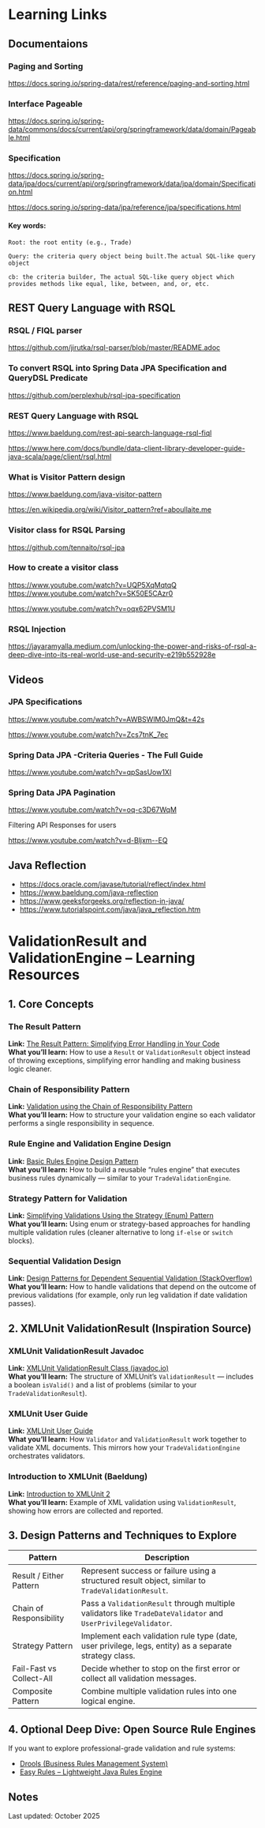 # Learning Links

## Documentaions

### Paging and Sorting

https://docs.spring.io/spring-data/rest/reference/paging-and-sorting.html

### Interface Pageable

https://docs.spring.io/spring-data/commons/docs/current/api/org/springframework/data/domain/Pageable.html

### Specification

https://docs.spring.io/spring-data/jpa/docs/current/api/org/springframework/data/jpa/domain/Specification.html

https://docs.spring.io/spring-data/jpa/reference/jpa/specifications.html

#### Key words:

    Root: the root entity (e.g., Trade)

    Query: the criteria query object being built.The actual SQL-like query object

    cb: the criteria builder, The actual SQL-like query object which provides methods like equal, like, between, and, or, etc.

## REST Query Language with RSQL

### RSQL / FIQL parser

https://github.com/jirutka/rsql-parser/blob/master/README.adoc

### To convert RSQL into Spring Data JPA Specification and QueryDSL Predicate

https://github.com/perplexhub/rsql-jpa-specification

### REST Query Language with RSQL

https://www.baeldung.com/rest-api-search-language-rsql-fiql

https://www.here.com/docs/bundle/data-client-library-developer-guide-java-scala/page/client/rsql.html

### What is Visitor Pattern design

https://www.baeldung.com/java-visitor-pattern

https://en.wikipedia.org/wiki/Visitor_pattern?ref=aboullaite.me

### Visitor class for RSQL Parsing

https://github.com/tennaito/rsql-jpa

### How to create a visitor class

https://www.youtube.com/watch?v=UQP5XqMqtqQ
https://www.youtube.com/watch?v=SK50E5CAzr0

https://www.youtube.com/watch?v=oqx62PVSM1U

### RSQL Injection

https://jayaramyalla.medium.com/unlocking-the-power-and-risks-of-rsql-a-deep-dive-into-its-real-world-use-and-security-e219b552928e

## Videos

### JPA Specifications

https://www.youtube.com/watch?v=AWBSWlM0JmQ&t=42s

https://www.youtube.com/watch?v=Zcs7tnK_7ec

### Spring Data JPA -Criteria Queries - The Full Guide

https://www.youtube.com/watch?v=qpSasUow1XI

### Spring Data JPA Pagination

https://www.youtube.com/watch?v=oq-c3D67WqM

Filtering API Responses for users

https://www.youtube.com/watch?v=d-Bljxm--EQ

## Java Reflection

- https://docs.oracle.com/javase/tutorial/reflect/index.html
- https://www.baeldung.com/java-reflection
- https://www.geeksforgeeks.org/reflection-in-java/
- https://www.tutorialspoint.com/java/java_reflection.htm

# ValidationResult and ValidationEngine – Learning Resources

## 1. Core Concepts

### The Result Pattern

**Link:** [The Result Pattern: Simplifying Error Handling in Your Code](https://medium.com/%40dev-hancock/the-result-pattern-simplifying-error-handling-in-your-code-fc31bb50a244?utm_source=chatgpt.com)  
**What you’ll learn:** How to use a `Result` or `ValidationResult` object instead of throwing exceptions, simplifying error handling and making business logic cleaner.

### Chain of Responsibility Pattern

**Link:** [Validation using the Chain of Responsibility Pattern](https://levelup.gitconnected.com/validation-using-the-chain-of-responsibility-pattern-236a6ded7078?utm_source=chatgpt.com)  
**What you’ll learn:** How to structure your validation engine so each validator performs a single responsibility in sequence.

### Rule Engine and Validation Engine Design

**Link:** [Basic Rules Engine Design Pattern](https://tenmilesquare.com/resources/software-development/basic-rules-engine-design-pattern/?utm_source=chatgpt.com)  
**What you’ll learn:** How to build a reusable “rules engine” that executes business rules dynamically — similar to your `TradeValidationEngine`.

### Strategy Pattern for Validation

**Link:** [Simplifying Validations Using the Strategy (Enum) Pattern](https://dzone.com/articles/validations-using-enum?utm_source=chatgpt.com)  
**What you’ll learn:** Using enum or strategy-based approaches for handling multiple validation rules (cleaner alternative to long `if-else` or `switch` blocks).

### Sequential Validation Design

**Link:** [Design Patterns for Dependent Sequential Validation (StackOverflow)](https://stackoverflow.com/questions/65233648/design-patterns-for-dependent-sequential-validation?utm_source=chatgpt.com)  
**What you’ll learn:** How to handle validations that depend on the outcome of previous validations (for example, only run leg validation if date validation passes).

## 2. XMLUnit ValidationResult (Inspiration Source)

### XMLUnit ValidationResult Javadoc

**Link:** [XMLUnit ValidationResult Class (javadoc.io)](https://javadoc.io/doc/org.xmlunit/xmlunit-core/2.6.1/index-all.html?utm_source=chatgpt.com)  
**What you’ll learn:** The structure of XMLUnit’s `ValidationResult` — includes a boolean `isValid()` and a list of problems (similar to your `TradeValidationResult`).

### XMLUnit User Guide

**Link:** [XMLUnit User Guide](https://xmlunit.sourceforge.net/userguide/html/ar01s04.html?utm_source=chatgpt.com)  
**What you’ll learn:** How `Validator` and `ValidationResult` work together to validate XML documents. This mirrors how your `TradeValidationEngine` orchestrates validators.

### Introduction to XMLUnit (Baeldung)

**Link:** [Introduction to XMLUnit 2](https://www.baeldung.com/xmlunit2?utm_source=chatgpt.com)  
**What you’ll learn:** Example of XML validation using `ValidationResult`, showing how errors are collected and reported.

## 3. Design Patterns and Techniques to Explore

| Pattern                  | Description                                                                                                   |
| ------------------------ | ------------------------------------------------------------------------------------------------------------- |
| Result / Either Pattern  | Represent success or failure using a structured result object, similar to `TradeValidationResult`.            |
| Chain of Responsibility  | Pass a `ValidationResult` through multiple validators like `TradeDateValidator` and `UserPrivilegeValidator`. |
| Strategy Pattern         | Implement each validation rule type (date, user privilege, legs, entity) as a separate strategy class.        |
| Fail-Fast vs Collect-All | Decide whether to stop on the first error or collect all validation messages.                                 |
| Composite Pattern        | Combine multiple validation rules into one logical engine.                                                    |

## 4. Optional Deep Dive: Open Source Rule Engines

If you want to explore professional-grade validation and rule systems:

- [Drools (Business Rules Management System)](https://www.drools.org/)
- [Easy Rules – Lightweight Java Rules Engine](https://github.com/j-easy/easy-rules)

## Notes

Last updated: October 2025
